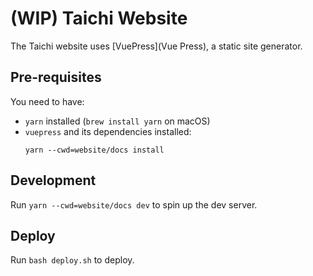 # (WIP) Taichi Website

The Taichi website uses [VuePress](Vue Press), a static site generator.

## Pre-requisites

You need to have:

- `yarn` installed (`brew install yarn` on macOS)
- `vuepress` and its dependencies installed:
    ```
    yarn --cwd=website/docs install
    ```


## Development

Run `yarn --cwd=website/docs dev` to spin up the dev server.


## Deploy

Run `bash deploy.sh` to deploy.
